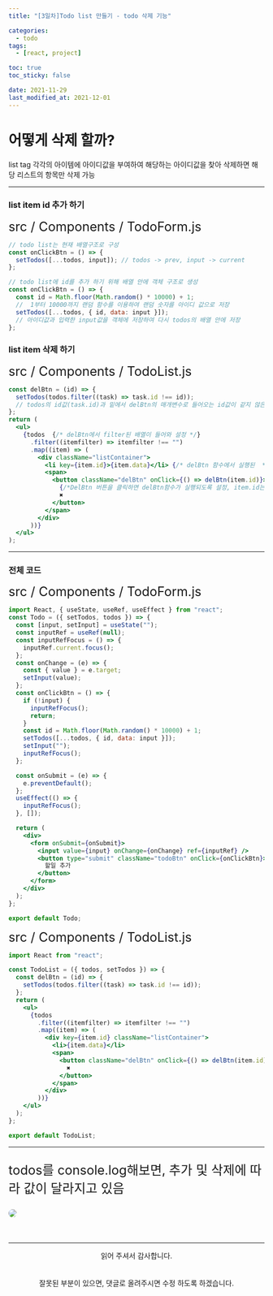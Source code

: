 ```yaml
---
title: "[3일차]Todo list 만들기 - todo 삭제 기능"

categories:
  - todo
tags:
  - [react, project]

toc: true
toc_sticky: false

date: 2021-11-29
last_modified_at: 2021-12-01
---
```


# 어떻게 삭제 할까?

list tag 각각의 아이템에 아이디값을 부여하여 해당하는 아이디값을 찾아 삭제하면 해당 리스트의 항목만 삭제 가능 <br />

---

### list item id 추가 하기

<div style="font-size:25px">src / Components / TodoForm.js</div>

```jsx
// todo list는 현재 배열구조로 구성
const onClickBtn = () => {
  setTodos([...todos, input]); // todos -> prev, input -> current
};

// todo list에 id를 추가 하기 위해 배열 안에 객체 구조로 생성
const onClickBtn = () => {
  const id = Math.floor(Math.random() * 10000) + 1;
  //  1부터 10000까지 랜덤 함수를 이용하여 랜덤 숫자를 아이디 값으로 저장
  setTodos([...todos, { id, data: input }]);
  // 아이디값과 입력한 input값을 객체에 저장하여 다시 todos의 배열 안에 저장
};
```

### list item 삭제 하기

<div style="font-size:25px">src / Components / TodoList.js</div>

```jsx
const delBtn = (id) => {
  setTodos(todos.filter((task) => task.id !== id));
  // todos의 id값(task.id)과 밑에서 delBtn의 매개변수로 들어오는 id값이 같지 않은 배열들을 todos state로 저장
};
return (
  <ul>
    {todos  {/* delBtn에서 filter된 배열이 들어와 설정 */}
      .filter((itemfilter) => itemfilter !== "")
      .map((item) => (
        <div className="listContainer">
          <li key={item.id}>{item.data}</li> {/* delBtn 함수에서 실행된  */}
          <span>
            <button className="delBtn" onClick={() => delBtn(item.id)}>
              {/*DelBtn 버튼을 클릭하면 delBtn함수가 실행되도록 설정, item.id는 todos에서 id값 */}
              ✖︎
            </button>
          </span>
        </div>
      ))}
  </ul>
);
```

---

### 전체 코드

<div style="font-size:25px">src / Components / TodoForm.js</div>

```jsx
import React, { useState, useRef, useEffect } from "react";
const Todo = ({ setTodos, todos }) => {
  const [input, setInput] = useState("");
  const inputRef = useRef(null);
  const inputRefFocus = () => {
    inputRef.current.focus();
  };
  const onChange = (e) => {
    const { value } = e.target;
    setInput(value);
  };
  const onClickBtn = () => {
    if (!input) {
      inputRefFocus();
      return;
    }
    const id = Math.floor(Math.random() * 10000) + 1;
    setTodos([...todos, { id, data: input }]);
    setInput("");
    inputRefFocus();
  };

  const onSubmit = (e) => {
    e.preventDefault();
  };
  useEffect(() => {
    inputRefFocus();
  }, []);

  return (
    <div>
      <form onSubmit={onSubmit}>
        <input value={input} onChange={onChange} ref={inputRef} />
        <button type="submit" className="todoBtn" onClick={onClickBtn}>
          할일 추가
        </button>
      </form>
    </div>
  );
};

export default Todo;
```

<div style="font-size:25px">src / Components / TodoList.js</div>

```jsx
import React from "react";

const TodoList = ({ todos, setTodos }) => {
  const delBtn = (id) => {
    setTodos(todos.filter((task) => task.id !== id));
  };
  return (
    <ul>
      {todos
        .filter((itemfilter) => itemfilter !== "")
        .map((item) => (
          <div key={item.id} className="listContainer">
            <li>{item.data}</li>
            <span>
              <button className="delBtn" onClick={() => delBtn(item.id)}>
                ✖︎
              </button>
            </span>
          </div>
        ))}
    </ul>
  );
};

export default TodoList;
```

---

<div style="margin-bottom:50px">
<p style="font-size:25px">
todos를 console.log해보면, 추가 및 삭제에 따라 값이 달라지고 있음
</p>
<img src="https://user-images.githubusercontent.com/44824320/143991869-fed80edf-8042-4783-b27e-8b3ca8aa948a.gif" style="border-radius:10px;"/>
</div>

<hr>
<p align="center">
읽어 주셔서 감사합니다. <br />
<br />
<br />
 잘못된 부분이 있으면, 댓글로 올려주시면 수정 하도록 하겠습니다.

</p>
